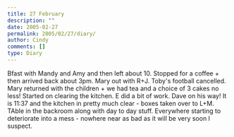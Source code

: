 ```yaml
---
title: 27 February
description: ""
date: 2005-02-27
permalink: 2005/02/27/diary/
author: Cindy
comments: []
type: Diary
---
```


Bfast with Mandy and Amy and then left about 10. Stopped for a coffee + then arrived back about 3pm. Mary out with R+J. Toby's football cancelled. Mary returned with the children + we had tea and a choice of 3 cakes no less! Started on clearing the kitchen. E did a bit of work. Dave on his way! It is 11:37 and the kitchen in pretty much clear - boxes taken over to L+M. TAble in the backroom along with day to day stuff. Everywhere starting to deteriorate into a mess - nowhere near as bad as it will be very soon I suspect.
